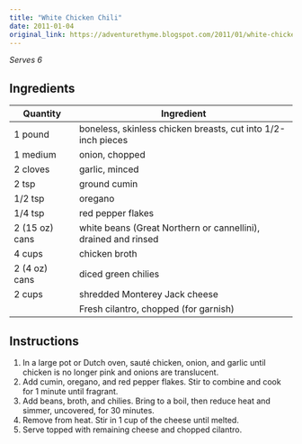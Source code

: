 ```yaml
---
title: "White Chicken Chili"
date: 2011-01-04
original_link: https://adventurethyme.blogspot.com/2011/01/white-chicken-chili.html
---
```


_Serves 6_

## Ingredients


| Quantity | Ingredient |
| -------- | ---------- |
| 1 pound | boneless, skinless chicken breasts, cut into 1/2-inch pieces |
| 1 medium | onion, chopped |
| 2 cloves | garlic, minced |
| 2 tsp | ground cumin |
| 1/2 tsp | oregano |
| 1/4 tsp | red pepper flakes |
| 2 (15 oz) cans | white beans (Great Northern or cannellini), drained and rinsed |
| 4 cups | chicken broth |
| 2 (4 oz) cans | diced green chilies |
| 2 cups | shredded Monterey Jack cheese |
| | Fresh cilantro, chopped (for garnish) |

## Instructions


1. In a large pot or Dutch oven, sauté chicken, onion, and garlic until chicken is no longer pink and onions are translucent.
2. Add cumin, oregano, and red pepper flakes. Stir to combine and cook for 1 minute until fragrant.
3. Add beans, broth, and chilies. Bring to a boil, then reduce heat and simmer, uncovered, for 30 minutes.
4. Remove from heat. Stir in 1 cup of the cheese until melted.
5. Serve topped with remaining cheese and chopped cilantro.
